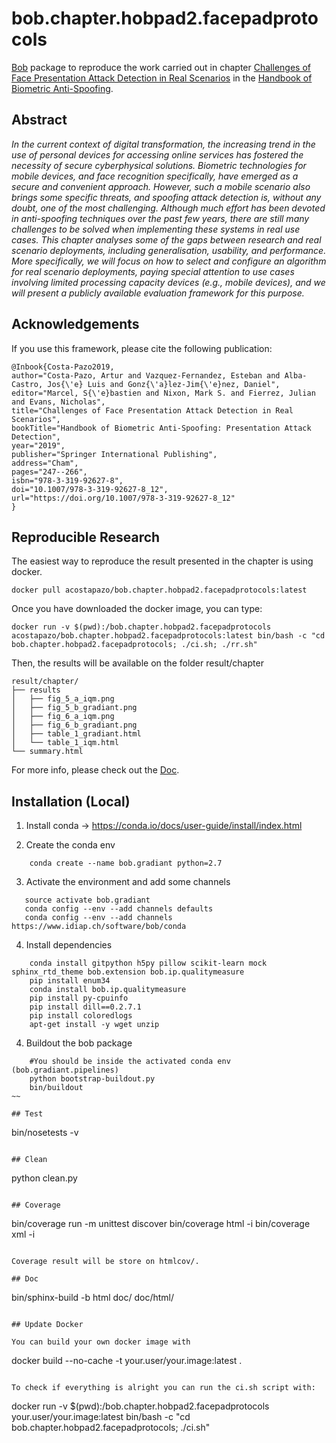 # bob.chapter.hobpad2.facepadprotocols
 
[Bob](https://www.idiap.ch/software/bob/) package to reproduce the work carried out in chapter [Challenges of Face Presentation Attack Detection in Real Scenarios](https://link.springer.com/chapter/10.1007/978-3-319-92627-8_12) in the [Handbook of Biometric Anti-Spoofing](https://link.springer.com/book/10.1007/978-3-319-92627-8).


## Abstract 

_In the current context of digital transformation, the increasing trend in the use of personal devices for accessing online services has fostered the necessity of secure cyberphysical solutions. Biometric technologies for mobile devices, and face recognition specifically, have emerged as a secure and convenient approach. However, such a mobile scenario also brings some specific threats, and spoofing attack detection is, without any doubt, one of the most challenging. Although much effort has been devoted in anti-spoofing techniques over the past few years, there are still many challenges to be solved when implementing these systems in real use cases. This chapter analyses some of the gaps between research and real scenario deployments, including generalisation, usability, and performance. More specifically, we will focus on how to select and configure an algorithm for real scenario deployments, paying special attention to use cases involving limited processing capacity devices (e.g., mobile devices), and we will present a publicly available evaluation framework for this purpose._

## Acknowledgements

If you use this framework, please cite the following publication:

~~~
@Inbook{Costa-Pazo2019,
author="Costa-Pazo, Artur and Vazquez-Fernandez, Esteban and Alba-Castro, Jos{\'e} Luis and Gonz{\'a}lez-Jim{\'e}nez, Daniel",
editor="Marcel, S{\'e}bastien and Nixon, Mark S. and Fierrez, Julian and Evans, Nicholas",
title="Challenges of Face Presentation Attack Detection in Real Scenarios",
bookTitle="Handbook of Biometric Anti-Spoofing: Presentation Attack Detection",
year="2019",
publisher="Springer International Publishing",
address="Cham",
pages="247--266",
isbn="978-3-319-92627-8",
doi="10.1007/978-3-319-92627-8_12",
url="https://doi.org/10.1007/978-3-319-92627-8_12"
}
~~~

## Reproducible Research

The easiest way to reproduce the result presented in the chapter is using docker.

~~~
docker pull acostapazo/bob.chapter.hobpad2.facepadprotocols:latest 
~~~

Once you have downloaded the docker image, you can type:

~~~
docker run -v $(pwd):/bob.chapter.hobpad2.facepadprotocols acostapazo/bob.chapter.hobpad2.facepadprotocols:latest bin/bash -c "cd bob.chapter.hobpad2.facepadprotocols; ./ci.sh; ./rr.sh"
~~~

Then, the results will be available on the folder result/chapter

~~~
result/chapter/
├── results
│   ├── fig_5_a_iqm.png
│   ├── fig_5_b_gradiant.png
│   ├── fig_6_a_iqm.png
│   ├── fig_6_b_gradiant.png
│   ├── table_1_gradiant.html
│   └── table_1_iqm.html
└── summary.html
~~~

For more info, please check out the [Doc](https://gradiant.github.io/bob.chapter.hobpad2.facepadprotocols/).


## Installation (Local)


1. Install conda -> https://conda.io/docs/user-guide/install/index.html

2. Create the conda env

~~~
    conda create --name bob.gradiant python=2.7
~~~

3. Activate the environment and add some channels

~~~
   source activate bob.gradiant
   conda config --env --add channels defaults
   conda config --env --add channels https://www.idiap.ch/software/bob/conda
~~~

4. Install dependencies

~~~
    conda install gitpython h5py pillow scikit-learn mock sphinx_rtd_theme bob.extension bob.ip.qualitymeasure
    pip install enum34
    conda install bob.ip.qualitymeasure
    pip install py-cpuinfo
    pip install dill==0.2.7.1
    pip install coloredlogs
    apt-get install -y wget unzip
~~~


4. Buildout the bob package

~~~
    #You should be inside the activated conda env (bob.gradiant.pipelines)
    python bootstrap-buildout.py
    bin/buildout
~~

## Test

~~~
  bin/nosetests -v
~~~

## Clean

~~~
  python clean.py
~~~

## Coverage

~~~  
  bin/coverage run -m unittest discover
  bin/coverage html -i
  bin/coverage xml -i
~~~

Coverage result will be store on htmlcov/.

## Doc

~~~
bin/sphinx-build -b html doc/ doc/html/
~~~

## Update Docker 

You can build your own docker image with

~~~
docker build --no-cache -t your.user/your.image:latest  .
~~~

To check if everything is alright you can run the ci.sh script with:

~~~
docker run -v $(pwd):/bob.chapter.hobpad2.facepadprotocols your.user/your.image:latest bin/bash -c "cd bob.chapter.hobpad2.facepadprotocols; ./ci.sh"
~~~
